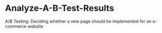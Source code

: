 # Analyze-A-B-Test-Results
A/B Testing: Deciding whether a new page should be implemented for an e-commerce website
